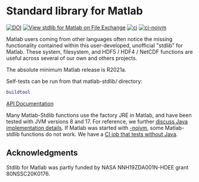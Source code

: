 # Standard library for Matlab

[![DOI](https://zenodo.org/badge/273830124.svg)](https://zenodo.org/badge/latestdoi/273830124)
[![View stdlib for Matlab on File Exchange](https://www.mathworks.com/matlabcentral/images/matlab-file-exchange.svg)](https://www.mathworks.com/matlabcentral/fileexchange/78673-stdlib-for-matlab)
[![ci](https://github.com/geospace-code/matlab-stdlib/actions/workflows/ci.yml/badge.svg)](https://github.com/geospace-code/matlab-stdlib/actions/workflows/ci.yml)
[![ci-nojvm](https://github.com/geospace-code/matlab-stdlib/actions/workflows/ci-nojvm.yml/badge.svg)](https://github.com/geospace-code/matlab-stdlib/actions/workflows/ci-nojvm.yml)

Matlab users coming from other languages often notice the missing functionality contained within this user-developed, unofficial "stdlib" for Matlab.
These system, filesystem, and HDF5 / HDF4 / NetCDF functions are useful across several of our own and others projects.

The absolute minimum Matlab release is R2021a.

Self-tests can be run from that matlab-stdlib/ directory:

```matlab
buildtool
```

[API Documentation](https://geospace-code.github.io/matlab-stdlib)

Many Matlab-Stdlib functions use the factory JRE in Matlab, and have been tested with JVM versions 8 and 17.
For reference, we further
[discuss Java implementation details](./Readme_java.md).
If Matlab was started with
[-nojvm](https://www.mathworks.com/help/matlab/matlab_env/commonly-used-startup-options.html),
some Matlab-stdlib functions do not work.
We have a [CI job that tests without Java](https://github.com/geospace-code/matlab-stdlib/actions/workflows/ci-nojvm.yml).


## Acknowledgments

Stdlib for Matlab was partly funded by NASA NNH19ZDA001N-HDEE grant 80NSSC20K0176.
